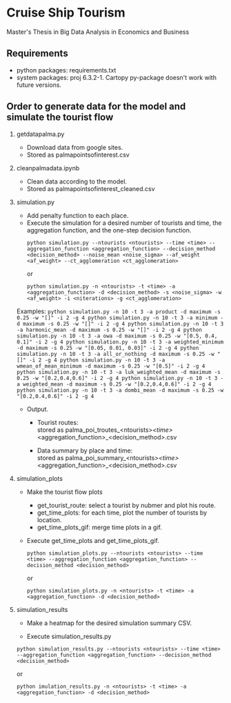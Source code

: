 # Cruise Ship Tourism
Master's Thesis in Big Data Analysis in Economics and Business

## Requirements

* python packages: requirements.txt
* system packages: proj 6.3.2-1. Cartopy py-package doesn't work with future versions.

## Order to generate data for the model and simulate the tourist flow <br>
1. getdatapalma.py
    * Download data from google sites.
    * Stored as palmapointsofinterest.csv
    
2. cleanpalmadata.ipynb
    * Clean data according to the model.
    * Stored as palmapointsofinterest_cleaned.csv
    
3. simulation.py
    * Add penalty function to each place.
    * Execute the simulation for a desired number of tourists and time, the aggregation function, and the one-step decision function.
        ```
        python simulation.py --ntourists <ntourists> --time <time> --aggregation_function <aggregation_function> --decision_method <decision_method> --noise_mean <noise_sigma> --af_weight <af_weight> --ct_agglomeration <ct_agglomeration>
        ```
      or
        ```
        python simulation.py -n <ntourists> -t <time> -a <aggregation_function> -d <decision_method> -s <noise_sigma> -w <af_weight> -i <niterations> -g <ct_agglomeration>
        ```
    Examples:
        ```
            python simulation.py -n 10 -t 3 -a product -d maximum -s 0.25 -w "[]" -i 2 -g 4
            python simulation.py -n 10 -t 3 -a minimum -d maximum -s 0.25 -w "[]" -i 2 -g 4
            python simulation.py -n 10 -t 3 -a harmonic_mean -d maximum -s 0.25 -w "[]" -i 2 -g 4
            python simulation.py -n 10 -t 3 -a owa -d maximum -s 0.25 -w "[0.5, 0.4, 0.1]" -i 2 -g 4
            python simulation.py -n 10 -t 3 -a weighted_minimum -d maximum -s 0.25 -w "[0.05, 0.01, 0.03]" -i 2 -g 4
            python simulation.py -n 10 -t 3 -a all_or_nothing -d maximum -s 0.25 -w "[]" -i 2 -g 4
            python simulation.py -n 10 -t 3 -a wmean_of_mean_minimum -d maximum -s 0.25 -w "[0.5]" -i 2 -g 4
            python simulation.py -n 10 -t 3 -a luk_weighted_mean -d maximum -s 0.25 -w "[0.2,0.4,0.6]" -i 2 -g 4
            python simulation.py -n 10 -t 3 -a weighted_mean -d maximum -s 0.25 -w "[0.2,0.4,0.6]" -i 2 -g 4
            python simulation.py -n 10 -t 3 -a dombi_mean -d maximum -s 0.25 -w "[0.2,0.4,0.6]" -i 2 -g 4
        ```

    * Output.
        * Tourist routes: <br>
            stored as palma_poi_troutes_\<ntourists>_\<time>_\<aggregation_function>_\<decision_method>.csv
            
        * Data summary by place and time: <br>
            stored as palma_poi_summary_\<ntourists>_\<time>_\<aggregation_function>_\<decision_method>.csv
            
4. simulation_plots <br>
   * Make the tourist flow plots
        - get_tourist_route: select a tourist by nubmer and plot his route.
        - get_time_plots: for each time, plot the number of tourists by location.
        - get_time_plots_gif: merge time plots in a gif.
        
   * Execute get_time_plots and get_time_plots_gif.
     ```
     python simulation_plots.py --ntourists <ntourists> --time <time> --aggregation_function <aggregation_function> --decision_method <decision_method>
     ```
     or
     ```
     python simulation_plots.py -n <ntourists> -t <time> -a <aggregation_function> -d <decision_method>
     ```

5. simulation_results <br>
    * Make a heatmap for the desired simulation summary CSV. 

    * Execute simulation_results.py
     ```
     python simulation_results.py --ntourists <ntourists> --time <time> --aggregation_function <aggregation_function> --decision_method <decision_method>
     ```
     or
     ```
     python imulation_results.py -n <ntourists> -t <time> -a <aggregation_function> -d <decision_method>
     ```